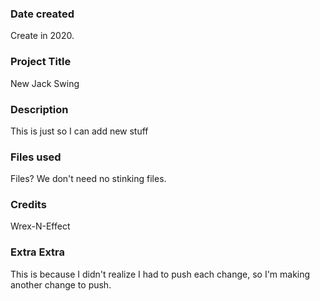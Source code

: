 ### Date created
Create in 2020.

### Project Title
New Jack Swing

### Description
This is just so I can add new stuff

### Files used
Files? We don't need no stinking files.

### Credits
Wrex-N-Effect

### Extra Extra
This is because I didn't realize I had to push each change, so I'm making another change to push.
